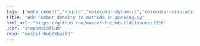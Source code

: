 ```yaml
---
tags: ["enhancement","mbuild","molecular-dynamics","molecular-simulation","molecule-builder","mosdef","python"]
title: "Add number density to methods in packing.py"
html_url: "https://github.com/mosdef-hub/mbuild/issues/1236"
user: "StephMcCallum"
repo: "mosdef-hub/mbuild"
---
```


